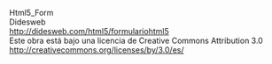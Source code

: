 Html5_Form<br>
Didesweb<br>
http://didesweb.com/html5/formulariohtml5<br>
Este obra está bajo una licencia de Creative Commons Attribution 3.0<br>
http://creativecommons.org/licenses/by/3.0/es/<br> 

